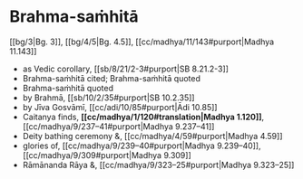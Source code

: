 # Brahma-saṁhitā

[[bg/3|Bg. 3]], [[bg/4/5|Bg. 4.5]], [[cc/madhya/11/143#purport|Madhya 11.143]]

* as Vedic corollary, [[sb/8/21/2-3#purport|SB 8.21.2-3]]
* Brahma-saṁhitā cited; Brahma-saṁhitā quoted
* Brahma-saṁhitā quoted
* by Brahmā, [[sb/10/2/35#purport|SB 10.2.35]]
* by Jīva Gosvāmī, [[cc/adi/10/85#purport|Ādi 10.85]]
* Caitanya finds, **[[cc/madhya/1/120#translation|Madhya 1.120]]**, [[cc/madhya/9/237–41#purport|Madhya 9.237–41]]
* Deity bathing ceremony &, [[cc/madhya/4/59#purport|Madhya 4.59]]
* glories of, [[cc/madhya/9/239–40#purport|Madhya 9.239–40]], [[cc/madhya/9/309#purport|Madhya 9.309]]
* Rāmānanda Rāya &, [[cc/madhya/9/323–25#purport|Madhya 9.323–25]]
